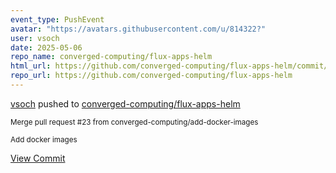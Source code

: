 ```yaml
---
event_type: PushEvent
avatar: "https://avatars.githubusercontent.com/u/814322?"
user: vsoch
date: 2025-05-06
repo_name: converged-computing/flux-apps-helm
html_url: https://github.com/converged-computing/flux-apps-helm/commit/8cf367c5aa988f80d3874a33bdab06bdaa089ad1
repo_url: https://github.com/converged-computing/flux-apps-helm
---
```


<a href='https://github.com/vsoch' target='_blank'>vsoch</a> pushed to <a href='https://github.com/converged-computing/flux-apps-helm' target='_blank'>converged-computing/flux-apps-helm</a>

<small>Merge pull request #23 from converged-computing/add-docker-images

Add docker images</small>

<a href='https://github.com/converged-computing/flux-apps-helm/commit/8cf367c5aa988f80d3874a33bdab06bdaa089ad1' target='_blank'>View Commit</a>